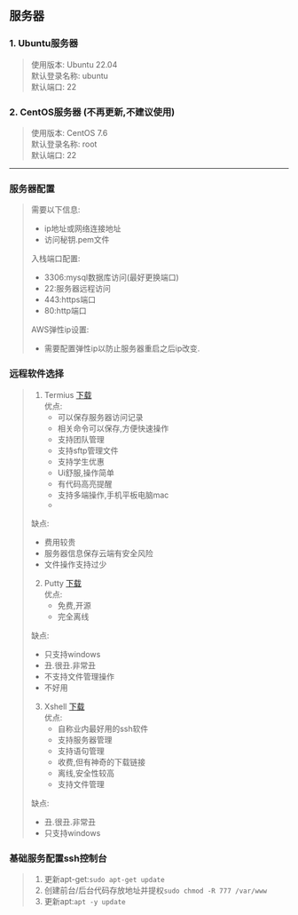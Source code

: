 ## 服务器
### 1. Ubuntu服务器
> 使用版本: Ubuntu 22.04  
> 默认登录名称: ubuntu  
> 默认端口: 22
### 2. CentOS服务器  (不再更新,不建议使用)
> 使用版本: CentOS 7.6  
> 默认登录名称: root  
> 默认端口: 22
--- 
### 服务器配置
> 需要以下信息:
> - ip地址或网络连接地址
> - 访问秘钥.pem文件  
> 
> 入栈端口配置:  
> - 3306:mysql数据库访问(最好更换端口)
> - 22:服务器远程访问
> - 443:https端口
> - 80:http端口
> 
> AWS弹性ip设置:
> - 需要配置弹性ip以防止服务器重启之后ip改变.
### 远程软件选择 
> 1. Termius [下载](https://www.termius.com/download/macos)  
>   优点:
>    - 可以保存服务器访问记录
>    - 相关命令可以保存,方便快速操作
>    - 支持团队管理
>    - 支持sftp管理文件
>    - 支持学生优惠  
>    - Ui舒服,操作简单
>    - 有代码高亮提醒
>    - 支持多端操作,手机平板电脑mac
>    - 
>   缺点:
>    - 费用较贵
>    - 服务器信息保存云端有安全风险
>    - 文件操作支持过少
> 2. Putty [下载](https://www.putty.org/)  
>   优点:
>    - 免费,开源
>    - 完全离线  
>    
>   缺点:
>    - 只支持windows
>    - 丑.很丑.非常丑
>    - 不支持文件管理操作
>    - 不好用
> 3. Xshell [下载](https://www.netsarang.com/en/xshell/)  
>   优点:
>    - 自称业内最好用的ssh软件
>    - 支持服务器管理
>    - 支持语句管理
>    - 收费,但有神奇的下载链接
>    - 离线,安全性较高
>    - 支持文件管理  
> 
>   缺点:
>    - 丑.很丑.非常丑
>    - 只支持windows
### 基础服务配置ssh控制台
> 1. 更新apt-get:`sudo apt-get update`
> 2. 创建前台/后台代码存放地址并提权`sudo chmod -R 777 /var/www`
> 3. 更新apt:`apt -y update`
